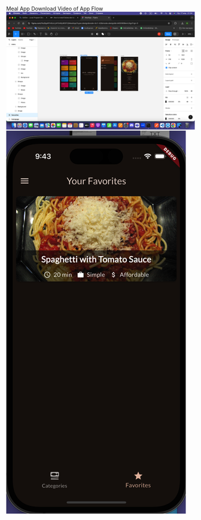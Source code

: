 Meal App
Download Video of App Flow
![Photo Of Figma Layout](https://github.com/rahat-limit/meal_app/blob/main/assets/figma.png)
[![Watch the video](https://github.com/rahat-limit/meal_app/blob/main/assets/Снимок%20экрана%202024-04-17%20в%2021.43.21.png)](https://github.com/rahat-limit/meal_app/blob/main/assets/Запись%20экрана%202024-04-17%20в%2021.32.35.mov)
